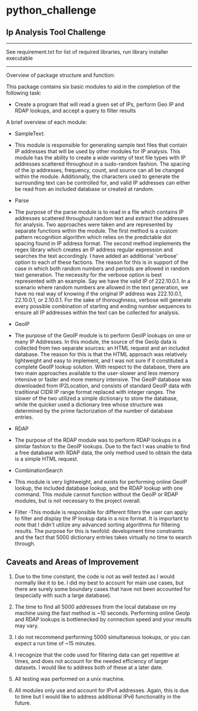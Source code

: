 # python_challenge

Ip Analysis Tool Challenge
--------------------------

****
See requirement.txt for list of required libraries, run library installer executable
****

Overview of package structure and function: 


This package contains six basic modules to aid in the completion of the following task:

+ Create a program that will read a given set of IPs, perform Geo IP and RDAP lookups, and accept a query to filter results

A brief overview of each module: 
+ SampleText: 
- This module is responsible for generating sample text files that contain IP addresses that will be used by other modules for IP analysis. This module has the ability to create a wide variety of text file types with IP addresses scattered throughout in a sudo-random fashion. The spacing of the ip addresses, frequency, count, and source can all be changed within the module. Additionally, the characters used to generate the surrounding text can be controlled for, and valid IP addresses can either be read from an included database or created at random.  

+ Parse
- The purpose of the parse module is to read in a file which contains IP addresses scattered throughout random text and extract the addresses for analysis. Two approaches were taken and are represented by separate functions within the module. The first method is a custom pattern recognition algorithm which relies on the predictable dot spacing found in IP address format. The second method implements the regex library which creates an IP address regular expression and searches the text accordingly. I have added an additional 'verbose' option to each of these factions. The reason for this is in support of the case in which both random numbers and periods are allowed in random text generation. The necessity for the verbose option is best represented with an example. Say we have the valid IP of 222.10.0.1. In a scenario where random numbers are allowed in the text generation, we have no real way of knowing if the original IP address was 222.10.0.1, 22.10.0.1, or 2.10.0.1. For the sake of thoroughness, verbose will generate every possible combination of starting and ending number sequences to ensure all IP addresses within the text can be collected for analysis. 

+ GeoIP
- The purpose of the GeoIP module is to perform GeoIP lookups on one or many IP Addresses. In this module, the source of the GeoIp data is collected from two separate sources: an HTML request and an included database. The reason for this is that the HTML approach was relatively lightweight and easy to implement, and I was not sure if it constituted a complete GeoIP lookup solution. With respect to the database, there are two main approaches available to the user-slower and less memory intensive or faster and more memory intensive. The GeoIP database was downloaded from IP2Location, and consists of standard GeoIP data with traditional CIDR IP range format replaced with integer ranges. The slower of the two utilized a simple dictionary to store the database, while the quicker used a dictionary tree whose structure was determined by the prime factorization of the number of database entries.

+ RDAP
- The purpose of the RDAP module was to perform RDAP lookups in a similar fashion to the GeoIP lookups. Due to the fact I was unable to find a free database with RDAP data, the only method used to obtain the data is a simple HTML request. 

+ CombinationSearch
- This module is very lightweight, and exists for performing online GeoIP lookup, the included database lookup, and the RDAP lookup with one command. This module cannot function without the GeoIP or RDAP modules, but is not necessary to the project overall. 

+ Filter
-This module is responsible for different filters the user can apply to filter and display the IP lookup data in a nice format. It is important to note that I didn't utilize any advanced sorting algorithms for filtering results. The purpose for this is twofold: development time constraints and the fact that 5000 dictionary entries takes virtually no time to search through. 


Caveats and Areas of Improvement
--------------------------------
1) Due to the time constant, the code is not as well tested as I would normally like it to be. I did my best to account for main use cases, but there are surely some boundary cases that have not been accounted for (especially with such a large database). 

2) The time to find all 5000 addresses from the local database on my machine using the fast method is ~10 seconds. Performing online GeoIp and RDAP lookups is bottlenecked by connection speed and your results may vary. 

3) I do not recommend performing 5000 simultaneous lookups, or you can expect a run time of ~15 minutes. 

4) I recognize that the code used for filtering data can get repetitive at times, and does not account for the needed efficiency of larger datasets. I would like to address both of these at a later date. 

5) All testing was performed on a unix machine.

6) All modules only use and account for IPv4 addresses. Again, this is due to time but I would like to address additional IPv6 functionality in the future. 
